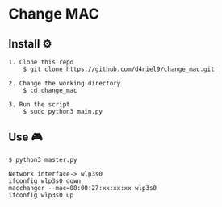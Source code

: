 # Change MAC


## Install  :gear:

```console
1. Clone this repo
    $ git clone https://github.com/d4niel9/change_mac.git

2. Change the working directory
    $ cd change_mac

3. Run the script
    $ sudo python3 main.py
```


## Use :video_game:

```consol
$ python3 master.py

Network interface-> wlp3s0
ifconfig wlp3s0 down
macchanger --mac=08:00:27:xx:xx:xx wlp3s0
ifconfig wlp3s0 up

```
